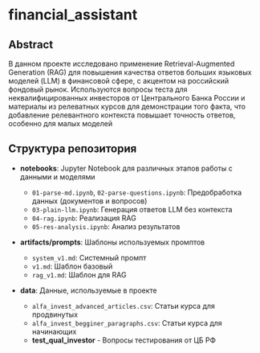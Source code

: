 # financial_assistant

## Abstract

В данном проекте исследовано применение Retrieval-Augmented Generation (RAG) для повышения качества ответов больших языковых моделей (LLM) в финансовой сфере, с акцентом на российский фондовый рынок. Используются вопросы теста для неквалифицированных инвесторов от Центрального Банка России и материалы из релеватных курсов для демонстрации того факта, что добавление релевантного контекста повышает точность ответов, особенно для малых моделей

## Структура репозитория

- **notebooks**: Jupyter Notebook для различных этапов работы с данными и моделями
  - `01-parse-md.ipynb`, `02-parse-questions.ipynb`: Предобработка данных (документов и вопросов)
  - `03-plain-llm.ipynb`: Генерация ответов LLM без контекста
  - `04-rag.ipynb`: Реализация RAG
  - `05-res-analysis.ipynb`: Анализ результатов

- **artifacts/prompts**: Шаблоны используемых промптов
  - `system_v1.md`: Системный промпт
  - `v1.md`: Шаблон базовый
  - `rag_v1.md`: Шаблон для RAG

- **data**: Данные, используемые в проекте
  - `alfa_invest_advanced_articles.csv`: Статьи курса для продвинутых
  - `alfa_invest_begginer_paragraphs.csv`: Статьи курса для начинающих
  - **test_qual_investor** - Вопросы тестирования от ЦБ РФ
